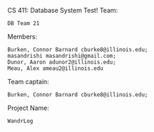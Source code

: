 

CS 411: Database System
Test!
Team: 

    DB Team 21

Members:

    Burken, Connor Barnard cburke8@illinois.edu;
    masandrishi masandrishi@gmail.com;
    Dunor, Aaron adunor2@illinois.edu;
    Meau, Alex ameau2@illinois.edu

Team captain:

    Burken, Connor Barnard cburke8@illinois.edu;

Project Name:

    WandrLog

